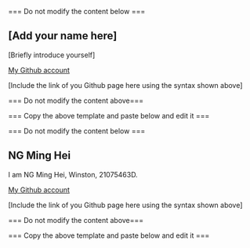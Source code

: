 === Do not modify the content below ===

## [Add your name here]
[Briefly introduce yourself]

[My Github account](http://www.github.com/put-your-github-username-here/)

[Include the link of you Github page here using the syntax shown above]

=== Do not modify the content above===

=== Copy the above template and paste below and edit it ===



=== Do not modify the content below ===

## NG Ming Hei
I am NG Ming Hei, Winston, 21075463D.

[My Github account](http://www.github.com/put-your-github-earthpeople123-here/)

[Include the link of you Github page here using the syntax shown above]

=== Do not modify the content above===

=== Copy the above template and paste below and edit it ===
